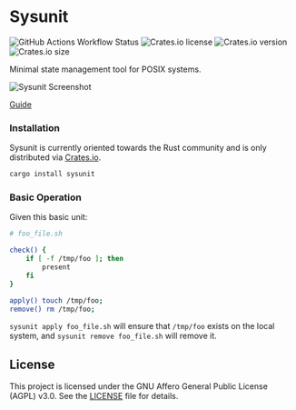 # Sysunit

![GitHub Actions Workflow Status](https://img.shields.io/github/actions/workflow/status/jrforrest/sysunit/rust.yml)
![Crates.io license](https://img.shields.io/crates/l/sysunit)
![Crates.io version](https://img.shields.io/crates/v/sysunit)
![Crates.io size](https://img.shields.io/crates/size/sysunit)

Minimal state management tool for POSIX systems.

![Sysunit Screenshot](https://jackforrest.me/sysu_screen.png)

[Guide](https://jackforrest.me/sysunit)

### Installation

Sysunit is currently oriented towards the Rust community and is only
distributed via [Crates.io](https://crates.io/crates/sysunit).

```sh
cargo install sysunit
```

### Basic Operation

Given this basic unit:

```sh
# foo_file.sh

check() {
    if [ -f /tmp/foo ]; then
        present
    fi
}

apply() touch /tmp/foo;
remove() rm /tmp/foo;
```

`sysunit apply foo_file.sh` will ensure that `/tmp/foo` exists on the local system,
and `sysunit remove foo_file.sh` will remove it.

## License

This project is licensed under the GNU Affero General Public License (AGPL) v3.0. See the [LICENSE](LICENSE.txt) file for details.
